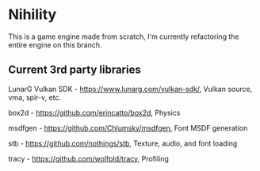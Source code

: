 # Nihility

This is a game engine made from scratch, I'm currently refactoring the entire engine on this branch.

## Current 3rd party libraries
LunarG Vulkan SDK - https://www.lunarg.com/vulkan-sdk/, Vulkan source, vma, spir-v, etc.

box2d - https://github.com/erincatto/box2d, Physics

msdfgen - https://github.com/Chlumsky/msdfgen, Font MSDF generation

stb - https://github.com/nothings/stb, Texture, audio, and font loading

tracy - https://github.com/wolfpld/tracy, Profiling
